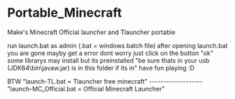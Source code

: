 # Portable_Minecraft
Make's Minecraft Official launcher and Tlauncher portable

run launch.bat as admin (.bat = windows batch file)
after opening launch.bat you are gone mayby get a error dont
worry just click on the button "ok" some librarys may install but its preinstalled "be sure
thats in your usb (JDK64\bin\javaw.jar) is in this folder if its in" have fun playing :D


BTW "launch-TL.bat = Tlauncher free minecraft" ------------------- "launch-MC_Official.bat = Official Minecraft Launcher"
